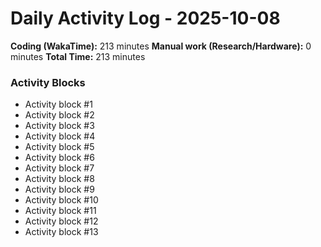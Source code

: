 # Daily Activity Log - 2025-10-08

**Coding (WakaTime):** 213 minutes
**Manual work (Research/Hardware):** 0 minutes
**Total Time:** 213 minutes

### Activity Blocks
- Activity block #1
- Activity block #2
- Activity block #3
- Activity block #4
- Activity block #5
- Activity block #6
- Activity block #7
- Activity block #8
- Activity block #9
- Activity block #10
- Activity block #11
- Activity block #12
- Activity block #13
